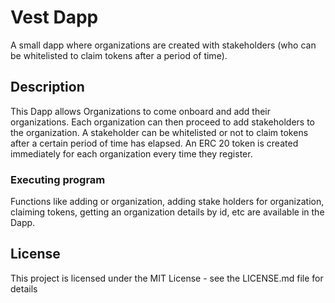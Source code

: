 # Vest Dapp

A small dapp where organizations are created with stakeholders (who can be whitelisted to claim tokens after a period of time).

## Description

This Dapp allows Organizations to come onboard and add their organizations. Each organization can then proceed to add stakeholders to the organization. A stakeholder can be whitelisted or not to claim tokens after a certain period of time has elapsed. An ERC 20 token is created immediately for each organization every time they register.


### Executing program

Functions like adding or organization, adding stake holders for organization, claiming tokens, getting an organization details by id, etc are available in the Dapp.


## License

This project is licensed under the MIT License - see the LICENSE.md file for details
